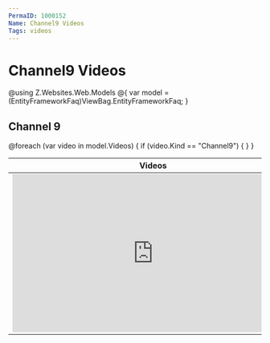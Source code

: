 ```yaml
---
PermaID: 1000152
Name: Channel9 Videos
Tags: videos
---
```


# Channel9 Videos

@using Z.Websites.Web.Models
@{
    var model = (EntityFrameworkFaq)ViewBag.EntityFrameworkFaq;
}

<h2>Channel 9</h2>
<table>
    <thead>
        <tr>
            <th>Videos</th>
            <th>Description</th>
        </tr>
    </thead>
    <tbody>    
    @foreach (var video in model.Videos) 
    {
        if (video.Kind == "Channel9")
        {
        <tr>
            <td>
                <iframe width='560' height='315' src="https://channel9.msdn.com/@video.ID/player?format=smooth" mozallowfullscreen='true' webkitallowfullscreen='true' allowFullScreen frameBorder="0"></iframe>
            </td>
            <td>
                <h3>@video.Title</h3>
                @video.Description
            </td>
        </tr>
        }
    }
    </tbody>
</table>